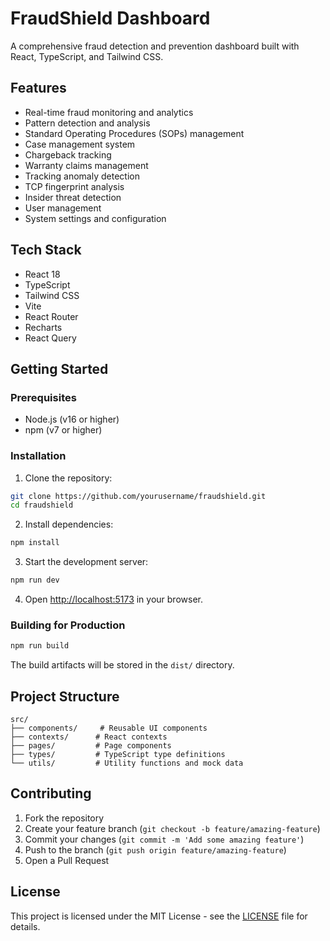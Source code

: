 # FraudShield Dashboard

A comprehensive fraud detection and prevention dashboard built with React, TypeScript, and Tailwind CSS.

## Features

- Real-time fraud monitoring and analytics
- Pattern detection and analysis
- Standard Operating Procedures (SOPs) management
- Case management system
- Chargeback tracking
- Warranty claims management
- Tracking anomaly detection
- TCP fingerprint analysis
- Insider threat detection
- User management
- System settings and configuration

## Tech Stack

- React 18
- TypeScript
- Tailwind CSS
- Vite
- React Router
- Recharts
- React Query

## Getting Started

### Prerequisites

- Node.js (v16 or higher)
- npm (v7 or higher)

### Installation

1. Clone the repository:
```bash
git clone https://github.com/yourusername/fraudshield.git
cd fraudshield
```

2. Install dependencies:
```bash
npm install
```

3. Start the development server:
```bash
npm run dev
```

4. Open [http://localhost:5173](http://localhost:5173) in your browser.

### Building for Production

```bash
npm run build
```

The build artifacts will be stored in the `dist/` directory.

## Project Structure

```
src/
├── components/     # Reusable UI components
├── contexts/      # React contexts
├── pages/         # Page components
├── types/         # TypeScript type definitions
└── utils/         # Utility functions and mock data
```

## Contributing

1. Fork the repository
2. Create your feature branch (`git checkout -b feature/amazing-feature`)
3. Commit your changes (`git commit -m 'Add some amazing feature'`)
4. Push to the branch (`git push origin feature/amazing-feature`)
5. Open a Pull Request

## License

This project is licensed under the MIT License - see the [LICENSE](LICENSE) file for details.
